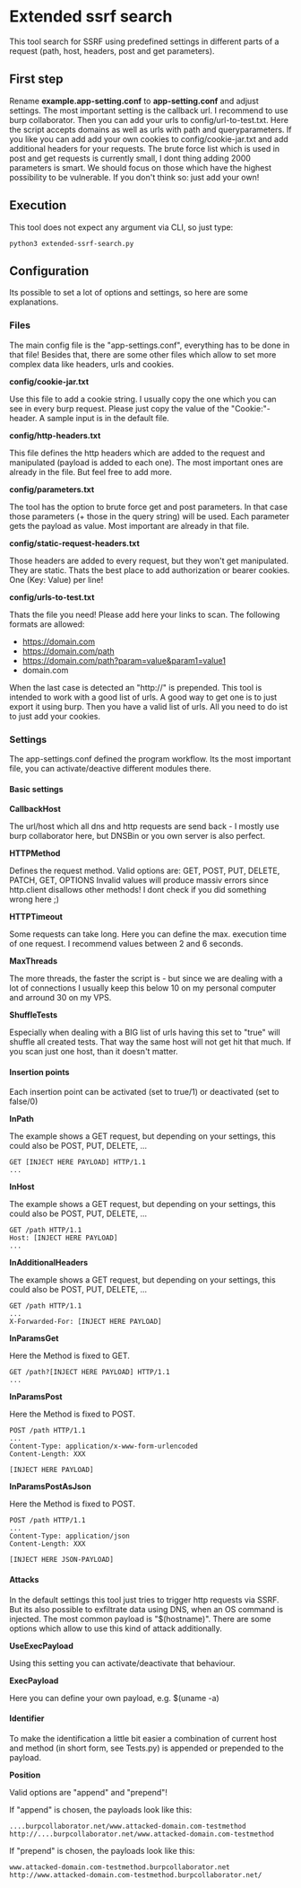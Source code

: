 # Extended ssrf search

This tool search for SSRF using predefined settings in different parts of a request (path, host, headers, post and get parameters).

## First step

Rename __example.app-setting.conf__ to __app-setting.conf__ and adjust settings. The most important setting is the callback url. I 
recommend to use burp collaborator.
Then you can add your urls to config/url-to-test.txt. Here the script accepts domains as well as urls with path and queryparameters.
If you like you can add add your own cookies to config/cookie-jar.txt and add additional headers for your requests. The brute force list
which is used in post and get requests is currently small, I dont thing adding 2000 parameters is smart. We should focus on those
which have the highest possibility to be vulnerable. If you don't think so: just add your own!

## Execution

This tool does not expect any argument via CLI, so just type:
```
python3 extended-ssrf-search.py
```

## Configuration

Its possible to set a lot of options and settings, so here are some explanations.

### Files

The main config file is the "app-settings.conf", everything has to be done in that file! Besides that, there are some 
other files which allow to set more complex data like headers, urls and cookies.

__config/cookie-jar.txt__

Use this file to add a cookie string. I usually copy the one which you can see in every burp request. Please just copy the 
value of the "Cookie:"-header. A sample input is in the default file.

__config/http-headers.txt__

This file defines the http headers which are added to the request and manipulated (payload is added to each one). The 
most important ones are already in the file. But feel free to add more.

__config/parameters.txt__

The tool has the option to brute force get and post parameters. In that case those parameters (+ those in the query string)
will be used. Each parameter gets the payload as value. Most important are already in that file.

__config/static-request-headers.txt__

Those headers are added to every request, but they won't get manipulated. They are static. Thats the best place to add 
authorization or bearer cookies. One (Key: Value) per line!

__config/urls-to-test.txt__

Thats the file you need! Please add here your links to scan. The following formats are allowed:

* https://domain.com
* https://domain.com/path
* https://domain.com/path?param=value&param1=value1
* domain.com

When the last case is detected an "http://" is prepended. This tool is intended to work with a good list of urls.
A good way to get one is to just export it using burp. Then you have a valid list of urls. All you need to do ist to just
add your cookies.

### Settings

The app-settings.conf defined the program workflow. Its the most important file, you can activate/deactive different
modules there.

#### Basic settings

__CallbackHost__

The url/host which all dns and http requests are send back - I mostly use burp collaborator here, but DNSBin or you own 
server is also perfect. 

__HTTPMethod__

Defines the request method. Valid options are: GET, POST, PUT, DELETE, PATCH, GET, OPTIONS
Invalid values will produce massiv errors since http.client disallows other methods! I dont check 
if you did something wrong here ;)

__HTTPTimeout__

Some requests can take long. Here you can define the max. execution time of one request. I recommend values
between 2 and 6 seconds.

__MaxThreads__

The more threads, the faster the script is - but since we are dealing with a lot of connections I usually keep this below
10 on my personal computer and arround 30 on my VPS.

__ShuffleTests__

Especially when dealing with a BIG list of urls having this set to "true" will shuffle all created tests. That way the same host 
will not get hit that much. If you scan just one host, than it doesn't matter.


#### Insertion points

Each insertion point can be activated (set to true/1) or deactivated (set to false/0)

__InPath__

The example shows a GET request, but depending on your settings, this could also be
POST, PUT, DELETE, ...

```
GET [INJECT HERE PAYLOAD] HTTP/1.1
...
```

__InHost__

The example shows a GET request, but depending on your settings, this could also be
POST, PUT, DELETE, ...

```
GET /path HTTP/1.1
Host: [INJECT HERE PAYLOAD]
...
```

__InAdditionalHeaders__

The example shows a GET request, but depending on your settings, this could also be
POST, PUT, DELETE, ...

```
GET /path HTTP/1.1
...
X-Forwarded-For: [INJECT HERE PAYLOAD]
```

__InParamsGet__

Here the Method is fixed to GET.

```
GET /path?[INJECT HERE PAYLOAD] HTTP/1.1
...
```

__InParamsPost__

Here the Method is fixed to POST.

```
POST /path HTTP/1.1
...
Content-Type: application/x-www-form-urlencoded
Content-Length: XXX

[INJECT HERE PAYLOAD]
```

__InParamsPostAsJson__

Here the Method is fixed to POST.

```
POST /path HTTP/1.1
...
Content-Type: application/json
Content-Length: XXX

[INJECT HERE JSON-PAYLOAD]
```

#### Attacks

In the default settings this tool just tries to trigger http requests via SSRF. But its also possible to exfiltrate data
using DNS, when an OS command is injected. The most common payload is "$(hostname)". There are some options
which allow to use this kind of attack additionally. 

__UseExecPayload__

Using this setting you can activate/deactivate that behaviour.

__ExecPayload__

Here you can define your own payload, e.g. $(uname -a)

#### Identifier

To make the identification a little bit easier a combination of current host and method (in short form, see Tests.py) is 
appended or prepended to the payload.

__Position__ 

Valid options are "append" and "prepend"!

If "append" is chosen, the payloads look like this:

```
....burpcollaborator.net/www.attacked-domain.com-testmethod
http://....burpcollaborator.net/www.attacked-domain.com-testmethod
```

If "prepend" is chosen, the payloads look like this:

```
www.attacked-domain.com-testmethod.burpcollaborator.net
http://www.attacked-domain.com-testmethod.burpcollaborator.net/
```